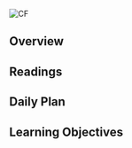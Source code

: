 ![CF](https://i.imgur.com/7v5ASc8.png)

## Overview

## Readings

## Daily Plan

## Learning Objectives